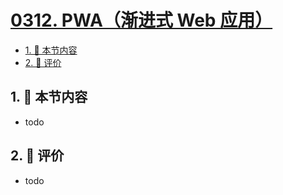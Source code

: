 # [0312. PWA（渐进式 Web 应用）](https://github.com/tnotesjs/TNotes.react/tree/main/notes/0312.%20PWA%EF%BC%88%E6%B8%90%E8%BF%9B%E5%BC%8F%20Web%20%E5%BA%94%E7%94%A8%EF%BC%89)

<!-- region:toc -->

- [1. 🎯 本节内容](#1--本节内容)
- [2. 🫧 评价](#2--评价)

<!-- endregion:toc -->

## 1. 🎯 本节内容

- todo

## 2. 🫧 评价

- todo
